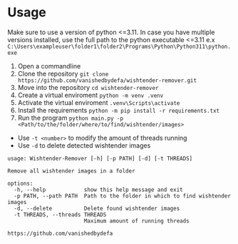 # Usage
Make sure to use a version of python <=3.11. In case you have multiple versions installed, use the full path to the python executable <=3.11 e.x `C:\Users\exampleuser\folder1\folder2\Programs\Python\Python311\python.exe`

1. Open a commandline
2. Clone the repository `git clone https://github.com/vanishedbydefa/wishtender-remover.git`
3. Move into the repository `cd wishtender-remover`
4. Create a virtual enviroment `python -m venv .venv`
5. Activate the virtual enviroment `.venv\Scripts\activate`
6. Install the requirements `python -m pip install -r requirements.txt`
7. Run the program `python main.py -p <Path/to/the/folder/where/to/find/wishtender/images>`
  * Use `-t <number>` to modify the amount of threads running
  * Use `-d` to delete detected wishtender images

```
usage: Wishtender-Remover [-h] [-p PATH] [-d] [-t THREADS]

Remove all wishtender images in a folder

options:
  -h, --help            show this help message and exit
  -p PATH, --path PATH  Path to the folder in which to find wishtender images
  -d, --delete          Delete found wishtender images
  -t THREADS, --threads THREADS
                        Maximum amount of running threads

https://github.com/vanishedbydefa
```
